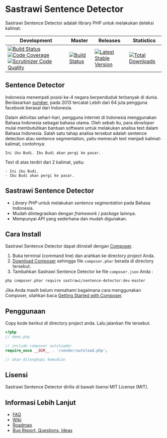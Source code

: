Sastrawi Sentence Detector
==========================

Sastrawi Sentence Detector adalah library PHP untuk melakukan deteksi kalimat.


| Development | Master | Releases | Statistics |
| ----------- | ------ | -------- | ---------- |
| [![Build Status](https://travis-ci.org/sastrawi/sentence-detector.svg?branch=development)](https://travis-ci.org/sastrawi/sentence-detector) [![Code Coverage](https://scrutinizer-ci.com/g/sastrawi/sentence-detector/badges/coverage.png?b=master)](https://scrutinizer-ci.com/g/sastrawi/sentence-detector/?branch=master) [![Scrutinizer Code Quality](https://scrutinizer-ci.com/g/sastrawi/sentence-detector/badges/quality-score.png?b=master)](https://scrutinizer-ci.com/g/sastrawi/sentence-detector/?branch=master) | [![Build Status](https://travis-ci.org/sastrawi/sentence-detector.svg?branch=master)](https://travis-ci.org/sastrawi/sentence-detector) | [![Latest Stable Version](https://poser.pugx.org/sastrawi/sentence-detector/v/stable.png)](https://packagist.org/packages/sastrawi/sentence-detector) | [![Total Downloads](https://poser.pugx.org/sastrawi/sentence-detector/downloads.png)](https://packagist.org/packages/sastrawi/sentence-detector) |


Sentence Detector
-----------------

Indonesia menempati posisi ke-4 negara berpenduduk terbanyak di dunia. Berdasarkan [sumber](http://www.thejakartapost.com/news/2013/06/18/facebook-has-64m-active-indonesian-users.html), pada 2013 tercatat Lebih dari 64 juta pengguna facebook berasal dari Indonesia.

Dalam aktivitas sehari-hari, pengguna internet di Indonesia menggunakan Bahasa Indonesia sebagai bahasa utama. Oleh sebab itu, para _developer_ mulai membutuhkan bantuan software untuk melakukan analisa text dalam Bahasa Indonesia. Salah satu tahap analisa tersebut adalah sentence detection atau sentence segmentation, yaitu memecah text menjadi kalimat-kalimat, contohnya:

    Ini ibu Budi. Ibu Budi akan pergi ke pasar.

Text di atas terdiri dari 2 kalimat, yaitu:

    - Ini ibu Budi.
    - Ibu Budi akan pergi ke pasar.


Sastrawi Sentence Detector
--------------------------

- _Library PHP_ untuk melakukan _sentence segmentation_ pada Bahasa Indonesia.
- Mudah diintegrasikan dengan _framework_ / _package_ lainnya.
- Mempunyai _API_ yang sederhana dan mudah digunakan.


Cara Install
-------------

Sastrawi Sentence Detector dapat diinstall dengan [Composer](https://getcomposer.org).

1. Buka terminal (command line) dan arahkan ke directory project Anda.
2. [Download Composer](https://getcomposer.org/download/) sehingga file `composer.phar` berada di directory tersebut.
3. Tambahkan Sastrawi Sentence Detector ke file `composer.json` Anda :

```bash
php composer.phar require sastrawi/sentence-detector:dev-master
```

Jika Anda masih belum memahami bagaimana cara menggunakan Composer, silahkan baca [Getting Started with Composer](https://getcomposer.org/doc/00-intro.md).


Penggunaan
-----------

Copy kode berikut di directory project anda. Lalu jalankan file tersebut.

```php
<?php
// demo.php

// include composer autoloader
require_once __DIR__ . '/vendor/autoload.php';

// akan dilengkapi kemudian
```

Lisensi
--------

Sastrawi Sentence Detector dirilis di bawah lisensi MIT License (MIT).


Informasi Lebih Lanjut
----------------------

- [FAQ](https://github.com/sastrawi/sentence-detector/wiki/FAQ)
- [Wiki](https://github.com/sastrawi/sentence-detector/wiki)
- [Roadmap](https://github.com/sastrawi/sentence-detector/issues/milestones)
- [Bug Report, Questions, Ideas](https://github.com/sastrawi/sentence-detector/issues)
